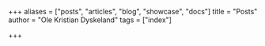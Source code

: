 +++
aliases = ["posts", "articles", "blog", "showcase", "docs"]
title = "Posts"
author = "Ole Kristian Dyskeland"
tags = ["index"]

+++
